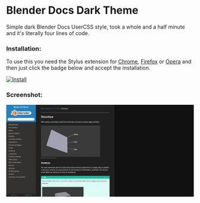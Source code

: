 # Blender Docs Dark Theme
Simple dark Blender Docs UserCSS style, took a whole and a half minute and it's literally four lines of code.

### Installation:
To use this you need the Stylus extension for [Chrome](https://chrome.google.com/webstore/detail/stylus/clngdbkpkpeebahjckkjfobafhncgmne), [Firefox](https://addons.mozilla.org/en-US/android/addon/styl-us/) or [Opera](https://addons.opera.com/es/extensions/details/stylus/) and then just click the badge below and accept the installation.

[![Install](https://img.shields.io/badge/Install%20directly%20with-Stylus-00adad.svg)](https://raw.githubusercontent.com/ikorobus/dynasty-scans-dark-theme/main/dsdt.user.css)

### Screenshot:
<img align="center" src="https://raw.githubusercontent.com/ikorobus/blender-docs-dark-theme/main/sample01.png"></img>
